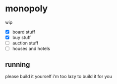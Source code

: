 # monopoly

wip
- [x] board stuff
- [x] buy stuff
- [ ] auction stuff
- [ ] houses and hotels

## running
please build it yourself i'm too lazy to build it for you